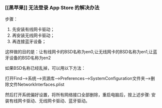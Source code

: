 ### [[黑苹果]] 无法登录 App Store 的解决办法

步骤：

1. 先安装有线网卡驱动；
2. 再安装无线网卡驱动；
3. 再连接蓝牙设备；

这样做的目的是：让有线网卡的BSD名称为en0,让无线网卡的BSD名称为en1,让蓝牙设备的BSD名称为en2

如果BSD名称已经乱掉，可以用以下方法：

打开Find—\>系统—\>资源库—\>Preferences—\>SystemConfiguration文件夹—\>删除文件NetworkInterfaces.plist

然后打开系统偏好设置，将所有网络接口全部删除，重启电脑后，按上述步骤: 安装有线网卡驱动、无线网卡驱动、蓝牙驱动。